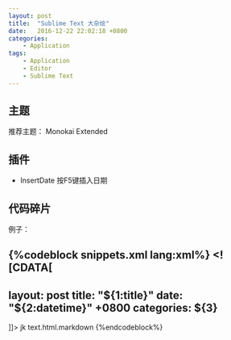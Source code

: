 ```yaml
---
layout: post
title:  "Sublime Text 大杂烩"
date:   2016-12-22 22:02:18 +0800
categories:
    - Application
tags:
    - Application
    - Editor
    - Sublime Text
---
```


## 主题

推荐主题： Monokai Extended

<!-- more -->

## 插件

- InsertDate 按F5键插入日期

## 代码碎片

例子：

{%codeblock snippets.xml lang:xml%}
<snippet>
<content><![CDATA[
---
layout: post
title:  "${1:title}"
date:   "${2:datetime}" +0800
categories: ${3}
---
]]></content>
<tabTrigger>jk</tabTrigger>
<scope>text.html.markdown</scope>
</snippet>
{%endcodeblock%}
